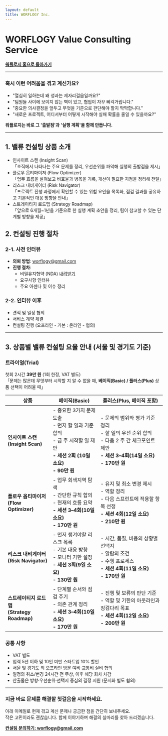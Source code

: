 ```yaml
---
layout: default
title: WORFLOGY Inc.
---
```


# WORFLOGY Value Consulting Service

[**워플로지 홈으로 돌아가기**](https://worflogy.com)

---

### 혹시 이런 어려움을 겪고 계신가요?

- "열심히 일하는데 왜 성과는 제자리걸음일까요?"
- "팀원들 사이에 보이지 않는 벽이 있고, 협업이 자꾸 삐걱거립니다."
- "중요한 의사결정을 앞두고 무엇을 기준으로 판단해야 할지 막막합니다."
- "새로운 프로젝트, 어디서부터 어떻게 시작해야 실패 확률을 줄일 수 있을까요?"

**워플로지는 바로 그 '출발점'과 '실행 계획'을 함께 만듭니다.**

---

## 1. 밸류 컨설팅 상품 소개

- 인사이트 스캔 (Insight Scan)<br>
「조직에서 나타나는 주요 문제를 정리, 우선순위를 파악해 실행의 출발점을 제시」
- 플로우 옵티마이저 (Flow Optimizer)<br>
「업무 흐름을 살펴보고 비효율과 병목을 기록, 개선이 필요한 지점을 정리해 전달」
- 리스크 내비게이터 (Risk Navigator)<br>
「프로젝트 진행 과정에서 확인할 수 있는 위험 요인을 목록화, 점검 결과를 공유하고 기본적인 대응 방향을 안내」
- 스트레이티지 로드맵 (Strategy Roadmap)<br>
「앞으로 6개월~1년을 기준으로 한 실행 계획 초안을 정리, 팀이 참고할 수 있는 단계별 방향을 제공」

## 2. 컨설팅 진행 절차

### 2-1. 사전 인터뷰

- **의뢰 방법**: [worflogy@gmail.com](mailto:worflogy@gmail.com)
- **진행 절차**:
    - 비밀유지협약 (NDA) [내려받기](https://drive.google.com/file/d/1IpbFzdH17zTREo131JuWjV53xkd5bCHs/view?usp=sharing)
    - 요구사항 인터뷰
    - 주요 아젠다 및 이슈 정리

### 2-2. 인터뷰 이후

- 견적 및 일정 협의
- 서비스 계약 체결
- 컨설팅 진행 (오프라인 - 기본 : 온라인 - 협의)

---

## 3. 상품별 밸류 컨설팅 요율 안내 (서울 및 경기도 기준)

### 트라이얼(Trial)

첫회 2시간 **39만 원** (1회 한정, VAT 별도)<br>
「문제는 많은데 무엇부터 시작할 지 알 수 없을 때, **베이직(Basic) / 플러스(Plus)** 상품 선택이 어려울 때」

| 상품 | 베이직(Basic) | 플러스(Plus, 베이직 포함) |
|---|---|---|
| **인사이트 스캔**<br>**(Insight Scan)** | - 중요한 3가지 문제 도출<br>- 먼저 할 일과 기준 합의<br>- 금 주 시작할 일 제안<br>**- 세션 2회 (10일 소요)**<br>**- 90만 원** | - 문제의 범위와 평가 기준 정리<br>- 할 일의 우선 순위 합의<br>- 다음 2 주 간 체크포인트 제안<br>**- 세션 3–4회(14일 소요)**<br>**- 170만 원** |
| **플로우 옵티마이저**<br>**(Flow Optimizer)** | - 업무 회색지역 탐색<br>- 간단한 규칙 합의<br>- 현재의 흐름 요약<br>**- 세션 3–4회(10일 소요)**<br>**- 170만 원** | - 유지 및 최소 변경 제시<br>- 역할 정리<br>- 다음 스프린트에 적용할 항목 선정<br>**- 세션 4회(12일 소요)**<br>**- 210만 원** |
| **리스크 내비게이터**<br>**(Risk Navigator)** | - 먼저 챙겨야할 리스크 목록<br>- 기본 대응 방향<br>- 모니터 기한 설정<br>**- 세션 3회(9일 소요)**<br>**- 130만 원** | - 시간, 품질, 비용의 상황별 선택지<br>- 알람의 조건<br>- 수행 프로세스<br>**- 세션 4회(11일 소요)**<br>**- 170만 원** |
| **스트레이티지 로드맵**<br>**(Strategy Roadmap)** | - 단계별 순서와 점검 주기<br>- 의존 관계 정리<br>**- 세션 3–4회(10일 소요)**<br>**- 170만 원** | - 진행 및 보류의 판단 기준<br>- 역할 및 기한의 아웃라인과 징검다리 목표<br>**- 세션 4회(12일 소요)**<br>**- 200만 원** |

### 공통 사항

- VAT 별도
- 업력 5년 이하 및 10인 미만 스타트업 10% 할인
- 서울 및 경기도 외 오프라인 방문 여비·교통비 실비 협의
- 일정의 취소/변경 24시간 전 무상, 이후 해당 회차 차감
- 산출물은 방향·우선순위·선택지 중심의 결정 지원 (문서화 별도 협의)

---

### 지금 바로 문제를 해결할 첫걸음을 시작하세요.

아래 이메일로 현재 겪고 계신 문제나 궁금한 점을 간단히 보내주세요.<br>
작은 고민이라도 괜찮습니다. 함께 이야기하며 해결의 실마리를 찾아 드리겠습니다.

**[컨설팅 문의하기: worflogy@gmail.com](mailto:worflogy@gmail.com)**
